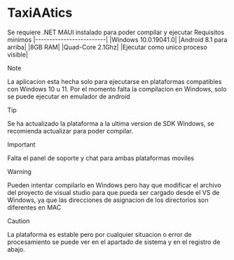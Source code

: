 # TaxiAAtics
Se requiere .NET MAUI instalado para poder compilar y ejecutar
Requisitos minimos
|-------------------------|
|Windows 10.0.19041.0|
|Android 8.1 para arriba|
|8GB RAM|
|Quad-Core 2.1Ghz|
|Ejecutar como unico proceso visible|

> [!NOTE]
> La aplicacion esta hecha solo para ejecutarse en plataformas compatibles con Windows 10 u 11.
> Por el momento falta la compilacion en Windows, solo se puede ejecutar en emulador de android

> [!TIP]
> Se ha actualizado la plataforma a la ultima version de SDK Windows, se recomienda actualizar para poder compilar.

> [!IMPORTANT]
> Falta el panel de soporte y chat para ambas plataformas moviles

> [!WARNING]
> Pueden intentar compilarlo en Windows pero hay que modificar el archivo del proyecto de visual studio para que pueda ser cargado desde el VS de Windows, ya que las direcciones de asignacion de los directorios son diferentes en MAC

> [!CAUTION]
> La plataforma es estable pero por cualquier situacion o error de procesamiento se puede ver en el apartado de sistema y en el registro de abajo.
